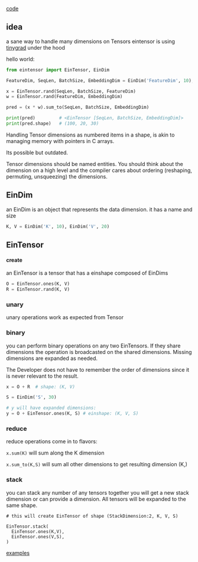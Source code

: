 

[code](https://github.com/dkormann/eintensor)

## idea
a sane way to handle many dimensions on Tensors
eintensor is using [tinygrad](github.com/tinygrad/tinygrad) under the hood



hello world:
```python
from eintensor import EinTensor, EinDim

FeatureDim, SeqLen, BatchSize, EmbeddingDim = EinDim('FeatureDim', 10), EinDim('SeqLen', 100), EinDim('BatchSize', 20), EinDim('EmbeddingDim', 30)

x = EinTensor.rand(SeqLen, BatchSize, FeatureDim)
w = EinTensor.rand(FeatureDim, EmbeddingDim)

pred = (x * w).sum_to(SeqLen, BatchSize, EmbeddingDim)

print(pred)         # <EinTensor [SeqLen, BatchSize, EmbeddingDim]>
print(pred.shape)   # (100, 20, 30)
```

Handling Tensor dimensions as numbered items in a shape, is akin to managing memory with pointers in C arrays.

Its possible but outdated.

Tensor dimensions should be named entities. You should think about the dimension on a high level and the compiler cares about ordering (reshaping, permuting, unsqueezing) the dimensions.

## EinDim

an EinDim is an object that represents the data dimension. it has a name and size

```python
K, V = EinDim('K', 10), EinDim('V', 20)
```

## EinTensor

#### create

an EinTensor is a tensor that has a einshape composed of EinDims

```python
O = EinTensor.ones(K, V)
R = EinTensor.rand(K, V)
```

### unary

unary operations work as expected from Tensor

### binary

you can perform binary operations on any two EinTensors.
If they share dimensions the operation is broadcasted on the shared dimensions.
Missing dimensions are expanded as needed.

The Developer does not have to remember the order of dimensions since it is never relevant to the result. 

```python
x = O + R  # shape: (K, V)

S = EinDim('S', 30)

# y will have expanded dimensions:
y = O + EinTensor.ones(K, S) # einshape: (K, V, S)
```

### reduce

reduce operations come in to flavors:

`x.sum(K)` will sum along the  K dimension

`x.sum_to(K,S)` will sum all other dimensions to get resulting dimension (K,) 

### stack

you can stack any number of any tensors together you will get a new stack dimension or can provide a dimension. All tensors will be expanded to the same shape.

```
# this will create EinTensor of shape (StackDimension:2, K, V, S)

EinTensor.stack(
  EinTensor.ones(K,V),
  EinTensor.ones(V,S),
)
```


[examples](https://github.com/dkormann/eintensor)